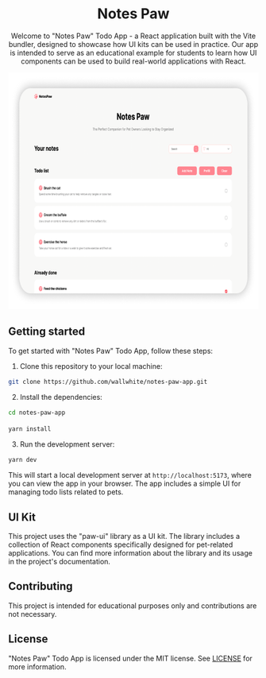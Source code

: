 
<div align="center">
    <h1>
       Notes Paw
    </h1>
    <p>
      Welcome to "Notes Paw" Todo App - a React application built with the Vite bundler, designed to showcase how UI kits can be used in practice. Our app is intended to serve as an educational example for students to learn how UI components can be used to build real-world applications with React.
    <p>
    <img alt="Notes Paw preview" src="assets/preview-app.png" width="724" height="477">
</div>


## Getting started

To get started with "Notes Paw" Todo App, follow these steps:

1. Clone this repository to your local machine:

```bash
git clone https://github.com/wallwhite/notes-paw-app.git
```

2. Install the dependencies:

```bash
cd notes-paw-app

yarn install
```

3. Run the development server:

```bash
yarn dev
```

This will start a local development server at `http://localhost:5173`, where you can view the app in your browser. The app includes a simple UI for managing todo lists related to pets.

## UI Kit

This project uses the "paw-ui" library as a UI kit. The library includes a collection of React components specifically designed for pet-related applications. You can find more information about the library and its usage in the project's documentation.

## Contributing

This project is intended for educational purposes only and contributions are not necessary.

## License

"Notes Paw" Todo App is licensed under the MIT license. See [LICENSE](./LICENSE) for more information.